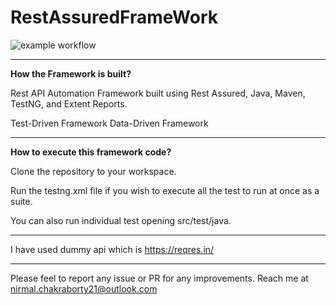 # RestAssuredFrameWork
 
![example workflow](https://github.com/nirmalprojects1988/RestAssuredFrameWork/actions/workflows/maven.yml/badge.svg)


****************************************************************************
**How the Framework is built?**

Rest API Automation Framework built using Rest Assured, Java, Maven, TestNG, and Extent Reports.

Test-Driven Framework
Data-Driven Framework
****************************************************************************

**How to execute this framework code?**

Clone the repository to your workspace.

Run the testng.xml file if you wish to execute all the test to run at once as a suite.

You can also run individual test opening src/test/java.

****************************************************************************

I have used dummy api which is https://reqres.in/
****************************************************************************
Please feel to report any issue or PR for any improvements. Reach me at nirmal.chakraborty21@outlook.com
